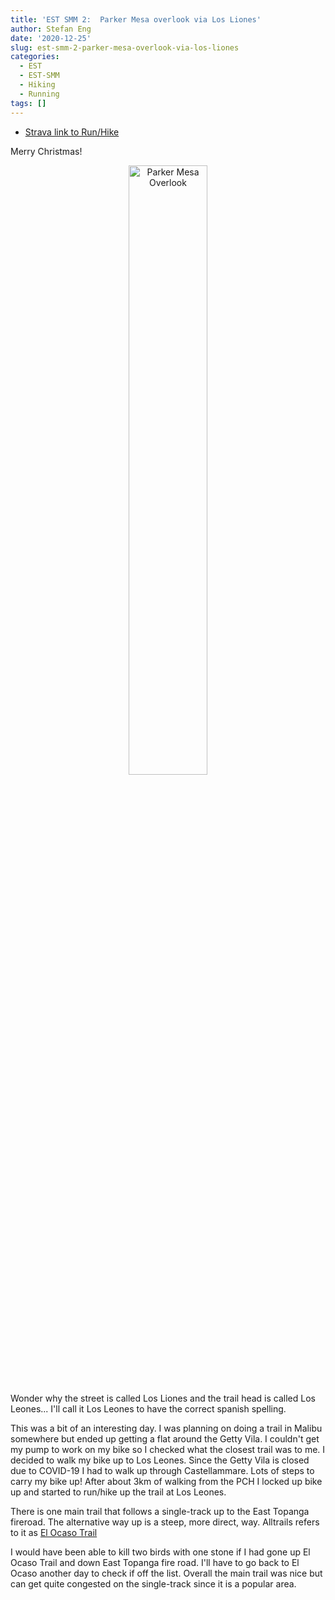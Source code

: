 ```yaml
---
title: 'EST SMM 2:  Parker Mesa overlook via Los Liones'
author: Stefan Eng
date: '2020-12-25'
slug: est-smm-2-parker-mesa-overlook-via-los-liones
categories:
  - EST
  - EST-SMM
  - Hiking
  - Running
tags: []
---
```


  - [Strava link to Run/Hike](https://www.strava.com/activities/4516593861)

Merry Christmas!

<center>
<img src="/post/2020-12-25-est-smm-2-parker-mesa-overlook-via-los-liones/index_files/est_smm2_selfie.jpg" alt="Parker Mesa Overlook" width="50%"/>
</center>

Wonder why the street is called Los Liones and the trail head is called Los Leones... I'll call it Los Leones to have the correct spanish spelling.

This was a bit of an interesting day. I was planning on doing a trail in Malibu somewhere but ended up getting a flat around the Getty Vila.
I couldn't get my pump to work on my bike so I checked what the closest trail was to me.
I decided to walk my bike up to Los Leones. Since the Getty Vila is closed due to COVID-19 I had to walk up through Castellammare.
Lots of steps to carry my bike up!
After about 3km of walking from the PCH I locked up bike up and started to run/hike up the trail at Los Leones.

There is one main trail that follows a single-track up to the East Topanga fireroad.
The alternative way up is a steep, more direct, way.
Alltrails refers to it as [El Ocaso Trail](https://www.alltrails.com/trail/us/california/parker-mesa-overlook-via-el-ocaso-trail-rabbit-hole)

I would have been able to kill two birds with one stone if I had gone up El Ocaso Trail and down East Topanga fire road.
I'll have to go back to El Ocaso another day to check if off the list.
Overall the main trail was nice but can get quite congested on the single-track since it is a popular area.
